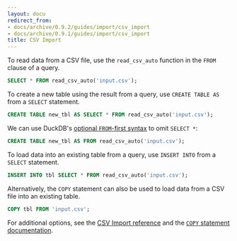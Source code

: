 ```yaml
---
layout: docu
redirect_from:
- docs/archive/0.9.2/guides/import/csv_import
- docs/archive/0.9.1/guides/import/csv_import
title: CSV Import
---
```


To read data from a CSV file, use the `read_csv_auto` function in the `FROM` clause of a query. 

```sql
SELECT * FROM read_csv_auto('input.csv');
```

To create a new table using the result from a query, use `CREATE TABLE AS` from a `SELECT` statement.

```sql
CREATE TABLE new_tbl AS SELECT * FROM read_csv_auto('input.csv');
```

We can use DuckDB's [optional `FROM`-first syntax](../../sql/query_syntax/from) to omit `SELECT *`:

```sql
CREATE TABLE new_tbl AS FROM read_csv_auto('input.csv');
```

To load data into an existing table from a query, use `INSERT INTO` from a `SELECT` statement.

```sql
INSERT INTO tbl SELECT * FROM read_csv_auto('input.csv');
```

Alternatively, the `COPY` statement can also be used to load data from a CSV file into an existing table.

```sql
COPY tbl FROM 'input.csv';
```

For additional options, see the [CSV Import reference](../../data/csv) and the [`COPY` statement documentation](../../sql/statements/copy).